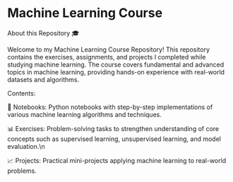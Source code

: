 # Machine Learning Course
About this Repository 🎓


Welcome to my Machine Learning Course Repository! This repository contains the exercises, assignments, and projects I completed while studying machine learning. The course covers fundamental and advanced topics in machine learning, providing hands-on experience with real-world datasets and algorithms.

Contents:

📂 Notebooks: Python notebooks with step-by-step implementations of various machine learning algorithms and techniques.

📊 Exercises: Problem-solving tasks to strengthen understanding of core concepts such as supervised learning, unsupervised learning, and model evaluation.\n

📈 Projects: Practical mini-projects applying machine learning to real-world problems.
